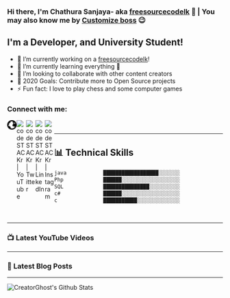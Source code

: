 ### Hi there, I'm Chathura Sanjaya- aka [freesourcecodelk] 👋 | You may also know me by [Customize boss] 😉

## I'm a Developer, and University Student!
- 🔭 I’m currently working on a [freesourcecodelk]!
- 🌱 I’m currently learning everything 🤣
- 👯 I’m looking to collaborate with other content creators
- 🥅 2020 Goals: Contribute more to Open Source projects
- ⚡ Fun fact: I love to play chess and some computer games

### Connect with me:

[<img align="left" alt="codeSTACKr.com" width="22px" src="https://raw.githubusercontent.com/iconic/open-iconic/master/svg/globe.svg" />][website]
[<img align="left" alt="codeSTACKr | YouTube" width="22px" src="https://cdn.jsdelivr.net/npm/simple-icons@v3/icons/youtube.svg" />][youtube]
[<img align="left" alt="codeSTACKr | Twitter" width="22px" src="https://cdn.jsdelivr.net/npm/simple-icons@v3/icons/twitter.svg" />][twitter]
[<img align="left" alt="codeSTACKr | LinkedIn" width="22px" src="https://cdn.jsdelivr.net/npm/simple-icons@v3/icons/linkedin.svg" />][linkedin]
[<img align="left" alt="codeSTACKr | Instagram" width="22px" src="https://cdn.jsdelivr.net/npm/simple-icons@v3/icons/instagram.svg" />][instagram]


<br />

---

## 📊 Technical Skills
<!--START_SECTION:waka-->
```text
java            ██████████████████░░░░░░░ 
Php             ██████░░░░░░░░░░░░░░░░░░░ 
SQL             ███████████████░░░░░░░░░░ 
c#              ██████░░░░░░░░░░░░░░░░░░░
c               ███████████░░░░░░░░░░░░░░ 

```
<!--END_SECTION:waka-->
<br />

---

### 📺 Latest YouTube Videos
<!-- YOUTUBE:START -->

<!-- YOUTUBE:END -->

---

### 📕 Latest Blog Posts
<!-- BLOG-POST-LIST:START -->

<!-- BLOG-POST-LIST:END -->

---

<img align="left" alt="CreatorGhost's Github Stats" src="https://github-readme-stats.vercel.app/api?username=rrmchathura&show_icons=true&hide_border=true&theme=radical" />


[website]: [https://freesourcecodelk.blogspot.com/]
[twitter]: [https://twitter.com/Rathnayaka22700]
[youtube]: [https://www.youtube.com/channel/UCxMNzCTa8-UOnudzoVYYzcQ?view_as=subscriber]
[instagram]: [https://www.instagram.com/chathura_sanjaya_rathnayaka/?hl=en]
[linkedin]: [https://www.linkedin.com/in/chathura-rathnayaka-a6286a19a/]
[freesourcecodelk]: https://freesourcecodelk.blogspot.com/
[Customize boss]: https://www.youtube.com/channel/UCxMNzCTa8-UOnudzoVYYzcQ?view_as=subscriber

